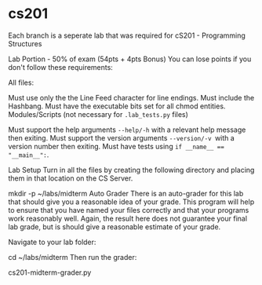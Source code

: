 # cs201

Each branch is a seperate lab that was required for cS201 - Programming Structures

Lab Portion - 50% of exam (54pts + 4pts Bonus)
You can lose points if you don't follow these requirements:

All files:

Must use only the the Line Feed character for line endings.
Must include the Hashbang.
Must have the executable bits set for all chmod entities.
Modules/Scripts (not necessary for ```.lab_tests.py``` files)

Must support the help arguments ```--help/-h``` with a relevant help message then exiting.
Must support the version arguments ```--version/-v ```with a version number then exiting.
Must have tests using ```if __name__ == "__main__":```.


Lab Setup
Turn in all the files by creating the following directory and placing them in that location on the CS Server.

mkdir -p ~/labs/midterm
Auto Grader
There is an auto-grader for this lab that should give you a reasonable idea of your grade. This program will help to ensure that you have named your files correctly and that your programs work reasonably well. Again, the result here does not guarantee your final lab grade, but is should give a reasonable estimate of your grade.

Navigate to your lab folder:

cd ~/labs/midterm
Then run the grader:

cs201-midterm-grader.py
